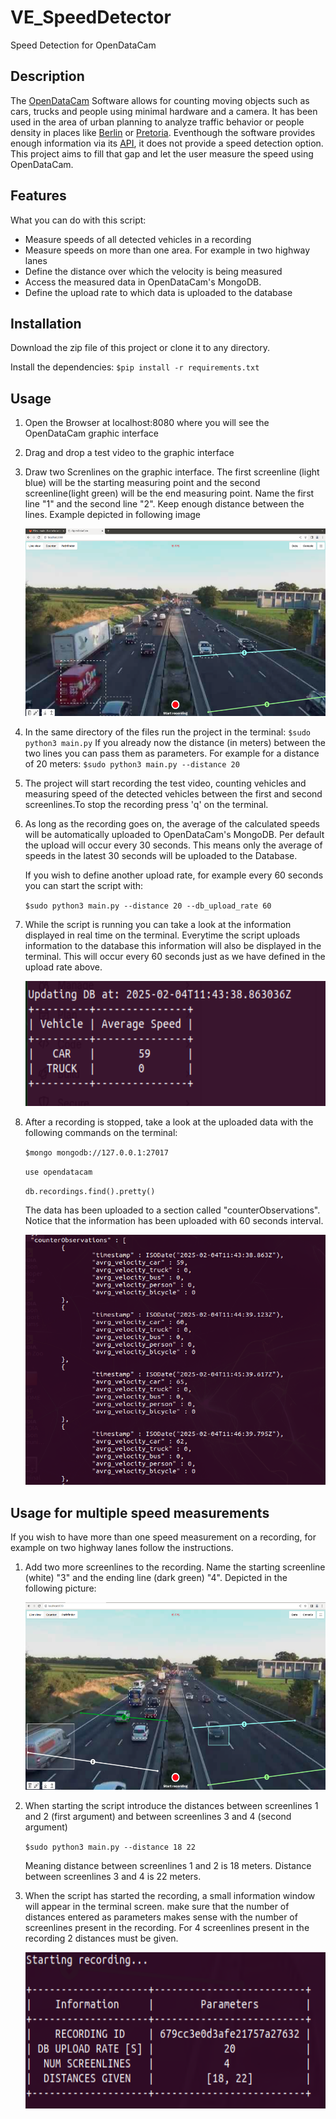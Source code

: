 # VE_SpeedDetector

Speed Detection for OpenDataCam

## Description
The [OpenDataCam](https://opendata.cam/) Software allows for counting moving objects such as cars, trucks and people using minimal hardware and a camera. It has been used in the area of urban planning to analyze traffic behavior or people density in places like [Berlin](https://www.tandfonline.com/doi/full/10.1080/21650020.2021.1950044#d1e389) or [Pretoria](https://www.sciencedirect.com/science/article/pii/S2666691X21000245). Eventhough the software provides enough information via its [API](https://opendatacam.github.io/opendatacam/apidoc/#api-Recording-Counter_data), it does not provide a speed detection option. This project aims to fill that gap and let the user measure the speed using OpenDataCam.

## Features
What you can do with this script:
- Measure speeds of all detected vehicles in a recording 
- Measure speeds on more than one area. For example in two highway lanes
- Define the distance over which the velocity is being measured
- Access the measured data in OpenDataCam's MongoDB.
- Define the upload rate to which data is uploaded to the database

## Installation
Download the zip file of this project or clone it to any directory.

Install the dependencies: `$pip install -r requirements.txt`

## Usage
1. Open the Browser at localhost:8080 where you will see the OpenDataCam graphic interface
2. Drag and drop a test video to the graphic interface
3. Draw two Screnlines on the graphic interface. The first screenline (light blue) will be the starting measuring point and the second screenline(light green) will be the end measuring point. Name the first line "1" and the second line "2". Keep enough distance between the lines. Example depicted in following image

   <img src="images/example_2lines.png" alt="ODC" width="500" height="300">


4. In the same directory of the files run the project in the terminal:
`$sudo python3 main.py`
If you already now the distance (in meters) between the two lines you can pass them as parameters. For example for a distance of 20 meters: 
`$sudo python3 main.py --distance 20`
5. The project will start recording the test video, counting vehicles and measuring speed of the detected vehicles between the first and second screenlines.To stop the recording press 'q' on the terminal.

6. As long as the recording goes on, the average of the calculated speeds will be automatically uploaded to OpenDataCam's MongoDB. Per default the upload will occur every 30 seconds. This means only the average of speeds in the latest 30 seconds will be uploaded to the Database.

    If you wish to define another upload rate, for example   every 60 seconds you can start the script with:

    `$sudo python3 main.py --distance 20 --db_upload_rate 60`
7. While the script is running you can take a look at the information displayed in real time on the terminal. Everytime the script uploads information to the database this information will also be displayed in the terminal.
This will occur every 60 seconds just as we have defined in the upload rate above. 

   <img src="images/screenshot_dbupload_info.png" alt="DB" width="500" height="200">

8. After a recording is stopped, take a look at the uploaded data with the following commands on the terminal:

    `$mongo mongodb://127.0.0.1:27017`

    `use opendatacam`

    `db.recordings.find().pretty()`

    The data has been uploaded to a section called "counterObservations".
    Notice that the information has been uploaded with 60 seconds interval.

   <img src="images/screenshot_db_odc.png" alt="DB" width="500" height="400">

## Usage for multiple speed measurements
If you wish to have more than one speed measurement on a recording, for example on two highway lanes follow the instructions.

1. Add two more screenlines to the recording. Name the starting screenline (white) "3" and the ending line (dark green) "4". Depicted in the following picture:

   <img src="images/example_4lines.png" alt="ODC" width="500" height="300">

2. When starting the script introduce the distances between screenlines 1 and 2 (first argument) and between screenlines 3 and 4 (second argument)

   `$sudo python3 main.py --distance 18 22`

   Meaning distance between screenlines 1 and 2 is 18 meters. Distance between screenlines 3 and 4 is 22 meters.

3. When the script has started the recording, a small information window will appear in the terminal screen. make sure that the number of distances entered as parameters makes sense with the number of screenlines present in the recording. For 4 screenlines present in the recording 2 distances must be given. 

   <img src="images/info_start.png" alt="ODC" width="500" height="250">

